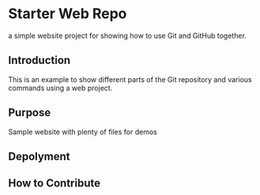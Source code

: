 # Starter Web Repo
a simple website project for showing how to use Git and GitHub together.

## Introduction

This is an example to show different parts of the Git repository and various commands using a web project.

## Purpose

Sample website with plenty of files for demos

## Depolyment

## How to Contribute
